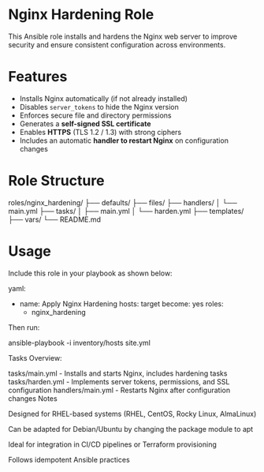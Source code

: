 # Nginx Hardening Role

This Ansible role installs and hardens the Nginx web server to improve security and ensure consistent configuration across environments.



# Features

- Installs Nginx automatically (if not already installed)
- Disables `server_tokens` to hide the Nginx version
- Enforces secure file and directory permissions
- Generates a **self-signed SSL certificate**
- Enables **HTTPS** (TLS 1.2 / 1.3) with strong ciphers
- Includes an automatic **handler to restart Nginx** on configuration changes



# Role Structure



roles/nginx_hardening/
├── defaults/
├── files/
├── handlers/
│ └── main.yml
├── tasks/
│ ├── main.yml
│ └── harden.yml
├── templates/
├── vars/
└── README.md


# Usage

Include this role in your playbook as shown below:

yaml:

- name: Apply Nginx Hardening
  hosts: target
  become: yes
  roles:
    - nginx_hardening


Then run:

ansible-playbook -i inventory/hosts site.yml

 Tasks Overview:

tasks/main.yml	- Installs and starts Nginx, includes hardening tasks
tasks/harden.yml - Implements server tokens, permissions, and SSL configuration
handlers/main.yml - Restarts Nginx after configuration changes
 Notes

Designed for RHEL-based systems (RHEL, CentOS, Rocky Linux, AlmaLinux)

Can be adapted for Debian/Ubuntu by changing the package module to apt

Ideal for integration in CI/CD pipelines or Terraform provisioning

Follows idempotent Ansible practices
